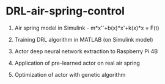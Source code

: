 # DRL-air-spring-control

1. Air spring model in Simulink - m*x''+b(x)*x'+k(x)*x = F(t)
      
2. Training DRL algorithm in MATLAB (on Simulink model)

3. Actor deep neural network extraction to Raspberry Pi 4B

4. Application of pre-learned actor on real air spring

5. Optimization of actor with genetic algorithm
